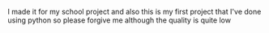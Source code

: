 I made it for my school project and also this is my first project that I've done using python so please forgive me although the quality is quite low
